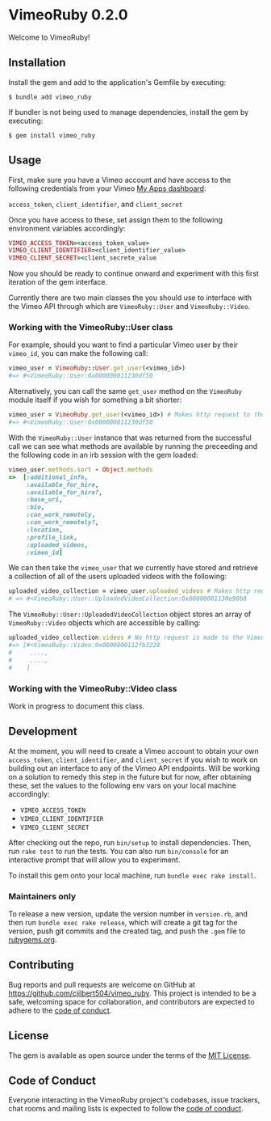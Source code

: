 # VimeoRuby 0.2.0

Welcome to VimeoRuby!

## Installation

Install the gem and add to the application's Gemfile by executing:

    $ bundle add vimeo_ruby

If bundler is not being used to manage dependencies, install the gem by executing:

    $ gem install vimeo_ruby

## Usage

First, make sure you have a Vimeo account and have access to the following credentials from your Vimeo [My Apps dashboard](https://developer.vimeo.com/apps):

`access_token`, `client_identifier`, and `client_secret`

Once you have access to these, set assign them to the following environment variables accordingly:

```ruby
VIMEO_ACCESS_TOKEN=<access_token_value>
VIMEO_CLIENT_IDENTIFIER=<client_identifier_value>
VIMEO_CLIENT_SECRET=<client_secrete_value
```

Now you should be ready to continue onward and experiment with this first iteration of the gem interface.

Currently there are two main classes the you should use to interface with the Vimeo API through which are `VimeoRuby::User` and `VimeoRuby::Video`.

### Working with the VimeoRuby::User class

For example, should you want to find a particular Vimeo user by their `vimeo_id`, you can make the following call:
```ruby
vimeo_user = VimeoRuby::User.get_user(<vimeo_id>)
#=> #<VimeoRuby::User:0x000000011230df50
```

Alternatively, you can call the same `get_user` method on the `VimeoRuby` module itself if you wish for something a bit shorter:
```ruby
vimeo_user = VimeoRuby.get_user(<vimeo_id>) # Makes http request to the Vimeo API
#=> #<VimeoRuby::User:0x000000011230df50
```

With the `VimeoRuby::User` instance that was returned from the successful call we can see what methods are available by running the preceeding and the following code in an irb session with the gem loaded:
```ruby
vimeo_user.methods.sort - Object.methods
=>  [:additional_info,
     :available_for_hire,
     :available_for_hire?,
     :base_uri,
     :bio,
     :can_work_remotely,
     :can_work_remotely?,
     :location,
     :profile_link,
     :uploaded_videos,
     :vimeo_id]
```

We can then take the `vimeo_user` that we currently have stored and retrieve a collection of all of the users uploaded videos with the following:
```ruby
uploaded_video_collection = vimeo_user.uploaded_videos # Makes http request to the Vimeo API
# => #<VimeoRuby::User::UploadedVideoCollection:0x00000001130e98b8
```

The `VimeoRuby::User::UploadedVideoCollection` object stores an array of `VimeoRuby::Video` objects which are accessible by calling:
```ruby
uploaded_video_collection.videos # No http request is made to the Vimeo API
#=> [#<VimeoRuby::Video:0x0000000112fb3228
#     ....,
#     ....,
#    ]
```

### Working with the VimeoRuby::Video class

Work in progress to document this class.

## Development

At the moment, you will need to create a Vimeo account to obtain your own `access_token`, `client_identifier`, and `client_secret` if you wish to work on building out an interface to any of the Vimeo API endpoints.
Will be working on a solution to remedy this step in the future but for now, after obtaining these, set the values to the following env vars on your local machine accordingly:
- `VIMEO_ACCESS_TOKEN`
- `VIMEO_CLIENT_IDENTIFIER`
- `VIMEO_CLIENT_SECRET`

After checking out the repo, run `bin/setup` to install dependencies. Then, run `rake test` to run the tests. You can also run `bin/console` for an interactive prompt that will allow you to experiment.

To install this gem onto your local machine, run `bundle exec rake install`. 

### Maintainers only

To release a new version, update the version number in `version.rb`, and then run `bundle exec rake release`, which will create a git tag for the version, push git commits and the created tag, and push the `.gem` file to [rubygems.org](https://rubygems.org).

## Contributing

Bug reports and pull requests are welcome on GitHub at https://github.com/cjilbert504/vimeo_ruby. This project is intended to be a safe, welcoming space for collaboration, and contributors are expected to adhere to the [code of conduct](https://github.com/cjilbert504/vimeo_ruby/blob/main/CODE_OF_CONDUCT.md).

## License

The gem is available as open source under the terms of the [MIT License](https://opensource.org/licenses/MIT).

## Code of Conduct

Everyone interacting in the VimeoRuby project's codebases, issue trackers, chat rooms and mailing lists is expected to follow the [code of conduct](https://github.com/cjilbert504/vimeo_ruby/blob/main/CODE_OF_CONDUCT.md).

